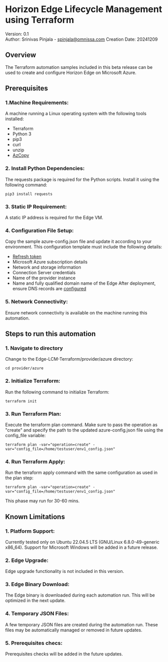 # Horizon Edge Lifecycle Management using Terraform

Version:        0.1  
Author:         Srinivas Pinjala - spinjala@omnissa.com
Creation Date:  20241209

## Overview 

<!-- Summary Start -->
The Terraform automation samples included in this beta release can be used to create and configure Horizon Edge on Microsoft Azure.
<!-- Summary End -->


## Prerequisites

### 1.Machine Requirements:
A machine running a Linux operating system with the following tools installed:

* Terraform
* Python 3
* pip3
* curl
* unzip
* [AzCopy](https://learn.microsoft.com/en-us/azure/storage/common/storage-use-azcopy-v10?tabs=dnf)

### 2. Install Python Dependencies:
The requests package is required for the Python scripts. Install it using the following command:

    
    pip3 install requests
    
### 3. Static IP Requirement:
A static IP address is required for the Edge VM.

### 4. Configuration File Setup:
Copy the sample azure-config.json file and update it according to your environment.
This configuration template must include the following details:

* [Refresh token](https://developer.omnissa.com/horizon-apis/horizon-cloud-nextgen/)
* Microsoft Azure subscription details
* Network and storage information
* Connection Server credentials
* Name of the provider instance 
* Name and fully qualified domain name of the Edge
After deployment, ensure DNS records are [configured](https://docs.omnissa.com/bundle/HorizonCloudServicesUsingNextGenGuide/page/ConfigureRequiredDNSRecordsAfterDeployingHorizonEdgeGatewayandUnifiedAccessGateway.html)

### 5. Network Connectivity:
Ensure network connectivity is available on the machine running this automation.

## Steps to run this automation
### 1. Navigate to directory 
Change to the Edge-LCM-Terraform/provider/azure directory:

    
    cd provider/azure
    
### 2. Initialize Terraform: 
Run the following command to initialize Terraform:
    

    terraform init 

### 3. Run Terraform Plan:
Execute the terraform plan command. Make sure to pass the operation as "create" and specify the path to the updated azure-config.json file using the config_file variable:
 
    terraform plan -var="operation=create" -var="config_file=/home/testuser/env1_config.json"
 

### 4. Run Terraform Apply:
Run the terraform apply command with the same configuration as used in the plan step:
 
    terraform plan -var="operation=create" -var="config_file=/home/testuser/env1_config.json"
 
This phase may run for 30-60 mins. 

## Known Limitations

### 1. Platform Support:
Currently tested only on Ubuntu 22.04.5 LTS (GNU/Linux 6.8.0-49-generic x86_64). Support for Microsoft Windows will be added in a future release. 

### 2. Edge Upgrade:
Edge upgrade functionality is not included in this version.

### 3. Edge Binary Download:
The Edge binary is downloaded during each automation run. This will be optimized in the next update.

### 4. Temporary JSON Files:
A few temporary JSON files are created during the automation run. These files may be automatically managed or removed in future updates.

### 5. Prerequisites checs:
Prerequisites checks will be added in the future updates.
